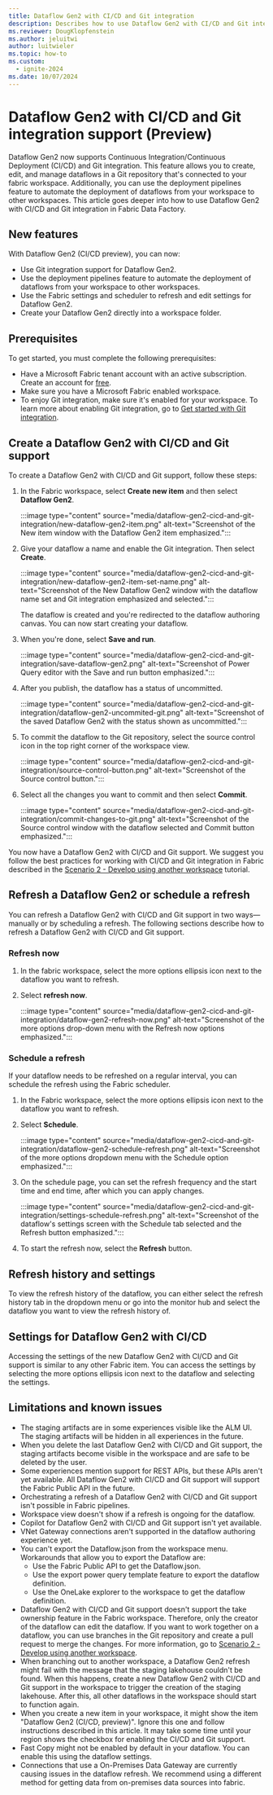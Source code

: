 ```yaml
---
title: Dataflow Gen2 with CI/CD and Git integration
description: Describes how to use Dataflow Gen2 with CI/CD and Git integration in Fabric Data Factory.
ms.reviewer: DougKlopfenstein
ms.author: jeluitwi
author: luitwieler
ms.topic: how-to
ms.custom:
  - ignite-2024
ms.date: 10/07/2024
---
```


# Dataflow Gen2 with CI/CD and Git integration support (Preview)

Dataflow Gen2 now supports Continuous Integration/Continuous Deployment (CI/CD) and Git integration. This feature allows you to create, edit, and manage dataflows in a Git repository that's connected to your fabric workspace. Additionally, you can use the deployment pipelines feature to automate the deployment of dataflows from your workspace to other workspaces. This article goes deeper into how to use Dataflow Gen2 with CI/CD and Git integration in Fabric Data Factory.

## New features

With Dataflow Gen2 (CI/CD preview), you can now:

- Use Git integration support for Dataflow Gen2.
- Use the deployment pipelines feature to automate the deployment of dataflows from your workspace to other workspaces.
- Use the Fabric settings and scheduler to refresh and edit settings for Dataflow Gen2.
- Create your Dataflow Gen2 directly into a workspace folder.

## Prerequisites

To get started, you must complete the following prerequisites:

- Have a Microsoft Fabric tenant account with an active subscription. Create an account for [free](/fabric/get-started/fabric-trial).
- Make sure you have a Microsoft Fabric enabled workspace.
- To enjoy Git integration, make sure it's enabled for your workspace. To learn more about enabling Git integration, go to [Get started with Git integration](/fabric/cicd/git-integration/git-get-started).

## Create a Dataflow Gen2 with CI/CD and Git support

To create a Dataflow Gen2 with CI/CD and Git support, follow these steps:

1. In the Fabric workspace, select **Create new item** and then select **Dataflow Gen2**.

   :::image type="content" source="media/dataflow-gen2-cicd-and-git-integration/new-dataflow-gen2-item.png" alt-text="Screenshot of the New item window with the Dataflow Gen2 item emphasized.":::

1. Give your dataflow a name and enable the Git integration. Then select **Create**.

   :::image type="content" source="media/dataflow-gen2-cicd-and-git-integration/new-dataflow-gen2-item-set-name.png" alt-text="Screenshot of the New Dataflow Gen2 window with the dataflow name set and Git integration emphasized and selected.":::

   The dataflow is created and you're redirected to the dataflow authoring canvas. You can now start creating your dataflow.

1. When you're done, select **Save and run**.

   :::image type="content" source="media/dataflow-gen2-cicd-and-git-integration/save-dataflow-gen2.png" alt-text="Screenshot of Power Query editor with the Save and run button emphasized.":::

1. After you publish, the dataflow has a status of uncommitted.

   :::image type="content" source="media/dataflow-gen2-cicd-and-git-integration/dataflow-gen2-uncommited-git.png" alt-text="Screenshot of the saved Dataflow Gen2 with the status shown as uncommitted.":::

1. To commit the dataflow to the Git repository, select the source control icon in the top right corner of the workspace view.

   :::image type="content" source="media/dataflow-gen2-cicd-and-git-integration/source-control-button.png" alt-text="Screenshot of the Source control button.":::

1. Select all the changes you want to commit and then select **Commit**.

   :::image type="content" source="media/dataflow-gen2-cicd-and-git-integration/commit-changes-to-git.png" alt-text="Screenshot of the Source control window with the dataflow selected and Commit button emphasized.":::

You now have a Dataflow Gen2 with CI/CD and Git support. We suggest you follow the best practices for working with CI/CD and Git integration in Fabric described in the [Scenario 2 - Develop using another workspace](/fabric/cicd/git-integration/manage-branches?tabs=azure-devops#scenario-2---develop-using-another-workspace) tutorial.

## Refresh a Dataflow Gen2 or schedule a refresh

You can refresh a Dataflow Gen2 with CI/CD and Git support in two ways&mdash;manually or by scheduling a refresh. The following sections describe how to refresh a Dataflow Gen2 with CI/CD and Git support.

### Refresh now

1. In the fabric workspace, select the more options ellipsis icon next to the dataflow you want to refresh.
1. Select **refresh now**.

   :::image type="content" source="media/dataflow-gen2-cicd-and-git-integration/dataflow-gen2-refresh-now.png" alt-text="Screenshot of the more options drop-down menu with the Refresh now options emphasized.":::

### Schedule a refresh

If your dataflow needs to be refreshed on a regular interval, you can schedule the refresh using the Fabric scheduler.

1. In the Fabric workspace, select the more options ellipsis icon next to the dataflow you want to refresh.
1. Select **Schedule**.

   :::image type="content" source="media/dataflow-gen2-cicd-and-git-integration/dataflow-gen2-schedule-refresh.png" alt-text="Screenshot of the more options dropdown menu with the Schedule option emphasized.":::

1. On the schedule page, you can set the refresh frequency and the start time and end time, after which you can apply changes.

   :::image type="content" source="media/dataflow-gen2-cicd-and-git-integration/settings-schedule-refresh.png" alt-text="Screenshot of the dataflow's settings screen with the Schedule tab selected and the Refresh button emphasized.":::

1. To start the refresh now, select the **Refresh** button.

## Refresh history and settings

To view the refresh history of the dataflow, you can either select the refresh history tab in the dropdown menu or go into the monitor hub and select the dataflow you want to view the refresh history of.

## Settings for Dataflow Gen2 with CI/CD

Accessing the settings of the new Dataflow Gen2 with CI/CD and Git support is similar to any other Fabric item. You can access the settings by selecting the more options ellipsis icon next to the dataflow and selecting the settings.

## Limitations and known issues

- The staging artifacts are in some experiences visible like the ALM UI. The staging artifacts will be hidden in all experiences in the future.
- When you delete the last Dataflow Gen2 with CI/CD and Git support, the staging artifacts become visible in the workspace and are safe to be deleted by the user.
- Some experiences mention support for REST APIs, but these APIs aren't yet available. All Dataflow Gen2 with CI/CD and Git support will support the Fabric Public API in the future.
- Orchestrating a refresh of a Dataflow Gen2 with CI/CD and Git support isn't possible in Fabric pipelines.
- Workspace view doesn't show if a refresh is ongoing for the dataflow.
- Copilot for Dataflow Gen2 with CI/CD and Git support isn't yet available.
- VNet Gateway connections aren't supported in the dataflow authoring experience yet.
- You can't export the Dataflow.json from the workspace menu. Workarounds that allow you to export the Dataflow are:
  - Use the Fabric Public API to get the Dataflow.json.
  - Use the export power query template feature to export the dataflow definition.
  - Use the OneLake explorer to the workspace to get the dataflow definition.
- Dataflow Gen2 with CI/CD and Git support doesn't support the take ownership feature in the Fabric workspace. Therefore, only the creator of the dataflow can edit the dataflow. If you want to work together on a dataflow, you can use branches in the Git repository and create a pull request to merge the changes. For more information, go to [Scenario 2 - Develop using another workspace](/fabric/cicd/git-integration/manage-branches?tabs=azure-devops#scenario-2---develop-using-another-workspace).
- When branching out to another workspace, a Dataflow Gen2 refresh might fail with the message that the staging lakehouse couldn't be found. When this happens, create a new Dataflow Gen2 with CI/CD and Git support in the workspace to trigger the creation of the staging lakehouse. After this, all other dataflows in the workspace should start to function again.
- When you create a new item in your workspace, it might show the item "Dataflow Gen2 (CI/CD, preview)". Ignore this one and follow instructions described in this article. It may take some time until your region shows the checkbox for enabling the CI/CD and Git support.
- Fast Copy might not be enabled by default in your dataflow. You can enable this using the dataflow settings.
- Connections that use a On-Premises Data Gateway are currently causing issues in the dataflow refresh. We recommend using a different method for getting data from on-premises data sources into fabric.
